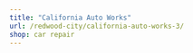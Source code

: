 ```yaml
---
title: "California Auto Works"
url: /redwood-city/california-auto-works-3/
shop: car repair
---
```

